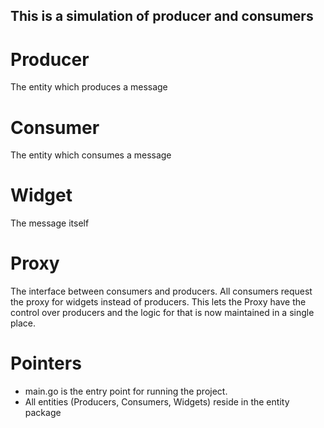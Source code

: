 ## This is a simulation of producer and consumers


# Producer
The entity which produces a message

# Consumer
The entity which consumes a message

# Widget
The message itself

# Proxy
The interface between consumers and producers. All consumers request the proxy for widgets instead of producers. This lets the Proxy have the control over
producers and the logic for that is now maintained in a single place.

# Pointers
- main.go is the entry point for running the project.
- All entities (Producers, Consumers, Widgets) reside in the entity package
